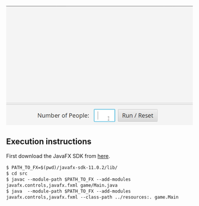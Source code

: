 ![](misc/showcase.gif)

## Execution instructions
First download the JavaFX SDK from [here](https://gluonhq.com/products/javafx/).
```
$ PATH_TO_FX=$(pwd)/javafx-sdk-11.0.2/lib/
$ cd src
$ javac --module-path $PATH_TO_FX --add-modules javafx.controls,javafx.fxml game/Main.java
$ java  --module-path $PATH_TO_FX --add-modules javafx.controls,javafx.fxml --class-path ../resources:. game.Main
```